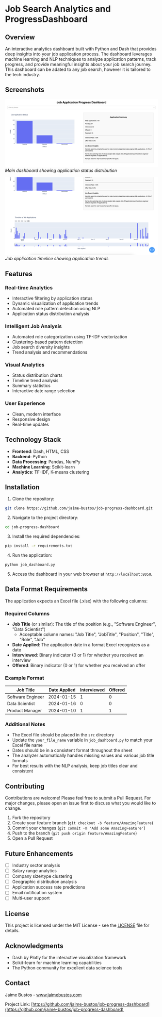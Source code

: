 # Job Search Analytics and ProgressDashboard

## Overview
An interactive analytics dashboard built with Python and Dash that provides deep insights into your job application process. The dashboard leverages machine learning and NLP techniques to analyze application patterns, track progress, and provide meaningful insights about your job search journey. This dashboard can be adated to  any job search, however it is tailored to the tech industry.

## Screenshots

![Dashboard Overview](assets/dashboard_overview.png)
*Main dashboard showing application status distribution*

![Job Application Timeline](assets/dashboard_timeline.png)
*Job application timeline showing application trends*


## Features

### Real-time Analytics
- Interactive filtering by application status
- Dynamic visualization of application trends
- Automated role pattern detection using NLP
- Application status distribution analysis

### Intelligent Job Analysis
- Automated role categorization using TF-IDF vectorization
- Clustering-based pattern detection
- Job search diversity insights
- Trend analysis and recommendations

### Visual Analytics
- Status distribution charts
- Timeline trend analysis
- Summary statistics
- Interactive date range selection

### User Experience
- Clean, modern interface
- Responsive design
- Real-time updates

## Technology Stack
- **Frontend**: Dash, HTML, CSS
- **Backend**: Python
- **Data Processing**: Pandas, NumPy
- **Machine Learning**: Scikit-learn
- **Analytics**: TF-IDF, K-means clustering

## Installation

1. Clone the repository:
```bash
git clone https://github.com/jaime-bustos/job-progress-dashboard.git
```

2. Navigate to the project directory:
```bash
cd job-progress-dashboard
```

3. Install the required dependencies:
```bash
pip install -r requirements.txt
```

4. Run the application:
```bash
python job_dashboard.py
```

5. Access the dashboard in your web browser at `http://localhost:8050`.

## Data Format Requirements

The application expects an Excel file (.xlsx) with the following columns:

### Required Columns
- **Job Title** (or similar): The title of the position (e.g., "Software Engineer", "Data Scientist")
  - Acceptable column names: "Job Title", "JobTitle", "Position", "Title", "Role", "Job"
- **Date Applied**: The application date in a format Excel recognizes as a date
- **Interviewed**: Binary indicator (0 or 1) for whether you received an interview
- **Offered**: Binary indicator (0 or 1) for whether you received an offer

### Example Format

| Job Title          | Date Applied | Interviewed | Offered |
|-------------------|--------------|-------------|---------|
| Software Engineer | 2024-01-15   | 1           | 0       |
| Data Scientist    | 2024-01-16   | 0           | 0       |
| Product Manager   | 2024-01-10   | 1           | 1       |

### Additional Notes
- The Excel file should be placed in the `src` directory
- Update the `your_file_name` variable in `job_dashboard.py` to match your Excel file name
- Dates should be in a consistent format throughout the sheet
- The analyzer automatically handles missing values and various job title formats
- For best results with the NLP analysis, keep job titles clear and consistent


## Contributing
Contributions are welcome! Please feel free to submit a Pull Request. For major changes, please open an issue first to discuss what you would like to change.

1. Fork the repository
2. Create your feature branch (`git checkout -b feature/AmazingFeature`)
3. Commit your changes (`git commit -m 'Add some AmazingFeature'`)
4. Push to the branch (`git push origin feature/AmazingFeature`)
5. Open a Pull Request

## Future Enhancements
- [ ] Industry sector analysis
- [ ] Salary range analytics
- [ ] Company size/type clustering
- [ ] Geographic distribution analysis
- [ ] Application success rate predictions
- [ ] Email notification system
- [ ] Multi-user support

## License
This project is licensed under the MIT License - see the [LICENSE](LICENSE) file for details.

## Acknowledgments
- Dash by Plotly for the interactive visualization framework
- Scikit-learn for machine learning capabilities
- The Python community for excellent data science tools

## Contact
Jaime Bustos - www.jaimebustos.com

Project Link: [https://github.com/jaime-bustos/job-progress-dashboard](https://github.com/jaime-bustos/job-progress-dashboard)

